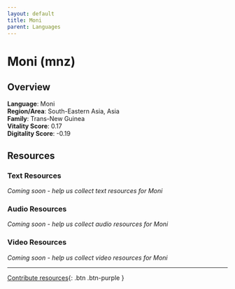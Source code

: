 ```yaml
---
layout: default
title: Moni
parent: Languages
---
```


# Moni (mnz)

## Overview

**Language**: Moni  
**Region/Area**: South-Eastern Asia, Asia  
**Family**: Trans-New Guinea  
**Vitality Score**: 0.17  
**Digitality Score**: -0.19  

## Resources

### Text Resources
*Coming soon - help us collect text resources for Moni*

### Audio Resources
*Coming soon - help us collect audio resources for Moni*

### Video Resources
*Coming soon - help us collect video resources for Moni*

---

[Contribute resources](https://fairtrain.github.io/){: .btn .btn-purple }
